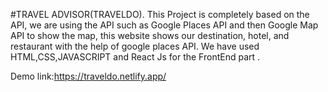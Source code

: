 
#TRAVEL ADVISOR(TRAVELDO).
This Project is completely based on the API, we are using the API such as Google Places API and 
then Google Map API to show the map, this website shows our destination, hotel, and restaurant with the 
help of google places API.
We have used HTML,CSS,JAVASCRIPT and React Js for the FrontEnd part .

Demo link:https://traveldo.netlify.app/

